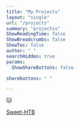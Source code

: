 ```yaml
---
title: "My Projects"
layout: "single"
url: "/projects"
summary: "projectss"
ShowReadingTime: false
ShowBreadcrumbs: false
ShowToc: false
author: " "
searchHidden: true
params:
  ShowShareButtons: false

sharebuttons: " "

---
```


:cat:

[Sweet-HTB](https://github.com/the-root-user/sweet-htb)
